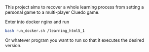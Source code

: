 This project aims to recover a whole learning process from setting a personal game to a multi-player Cluedo game.


Enter into docker nginx and run 
```bash
bash run_docker.sh /learning_html5_1 
```

Or whatever program you want to run so that it executes the desired version.
